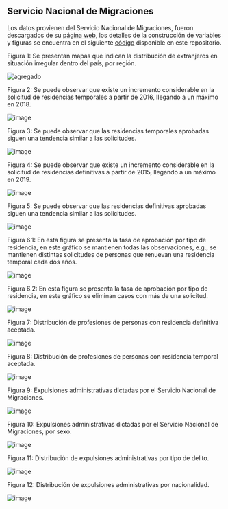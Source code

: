 ## Servicio Nacional de Migraciones

Los datos provienen del Servicio Nacional de Migraciones, fueron descargados de su [página web](https://serviciomigraciones.cl/estudios-migratorios/datos-abiertos/), los detalles de la construcción de variables y figuras se encuentra en el siguiente [código](https://github.com/NucleoMIGRA/Plataforma_privado/tree/main/bases/SNM) disponible en este repositorio.

Figura 1: Se presentan mapas que indican la distribución de extranjeros en situación irregular dentro del país, por región.

![agregado](https://github.com/NucleoMIGRA/migra/blob/main/bases/SNM/figuras/agregado.png?raw=true)

Figura 2: Se puede observar que existe un incremento considerable en la solicitud de residencias temporales a partir de 2016, llegando a un máximo en 2018.

![image](https://github.com/NucleoMIGRA/migra/blob/main/bases/SNM/figuras/figura_1.png?raw=true)

Figura 3: Se puede observar que las residencias temporales aprobadas siguen una tendencia similar a las solicitudes.

![image](https://github.com/NucleoMIGRA/migra/blob/main/bases/SNM/figuras/figura_2.png?raw=true)

Figura 4: Se puede observar que existe un incremento considerable en la solicitud de residencias definitivas a partir de 2015, llegando a un máximo en 2019.

![image](https://github.com/NucleoMIGRA/migra/blob/main/bases/SNM/figuras/figura_3.png?raw=true)

Figura 5: Se puede observar que las residencias definitivas aprobadas siguen una tendencia similar a las solicitudes.

![image](https://github.com/NucleoMIGRA/migra/blob/main/bases/SNM/figuras/figura_4.png?raw=true)

Figura 6.1: En esta figura se presenta la tasa de aprobación por tipo de residencia, en este gráfico se mantienen todas las observaciones, e.g., se mantienen distintas solicitudes de personas que renuevan una residencia temporal cada dos años.

![image](https://github.com/NucleoMIGRA/migra/blob/main/bases/SNM/figuras/figura_5_con_duplicados.png?raw=true)

Figura 6.2: En esta figura se presenta la tasa de aprobación por tipo de residencia, en este gráfico se eliminan casos con más de una solicitud.

![image](https://github.com/NucleoMIGRA/migra/blob/main/bases/SNM/figuras/figura_5_sin_duplicados.png?raw=true)

Figura 7: Distribución de profesiones de personas con residencia definitiva aceptada.

![image](https://github.com/NucleoMIGRA/migra/blob/main/bases/SNM/figuras/figura_6.png?raw=true)

Figura 8: Distribución de profesiones de personas con residencia temporal aceptada.

![image](https://github.com/NucleoMIGRA/migra/blob/main/bases/SNM/figuras/figura_8.png?raw=true)

Figura 9: Expulsiones administrativas dictadas por el Servicio Nacional de Migraciones.

![image](https://github.com/NucleoMIGRA/migra/blob/main/bases/SNM/figuras/figuras_expulsiones/figura_5.png?raw=true)

Figura 10: Expulsiones administrativas dictadas por el Servicio Nacional de Migraciones, por sexo.

![image](https://github.com/NucleoMIGRA/migra/blob/main/bases/SNM/figuras/figuras_expulsiones/figura_2.png?raw=true)

Figura 11: Distribución de expulsiones administrativas por tipo de delito.

![image](https://github.com/NucleoMIGRA/migra/blob/main/bases/SNM/figuras/figuras_expulsiones/figura_3.png?raw=true)

Figura 12: Distribución de expulsiones administrativas por nacionalidad.

![image](https://github.com/NucleoMIGRA/migra/blob/main/bases/SNM/figuras/figuras_expulsiones/figura__4.png?raw=true)
